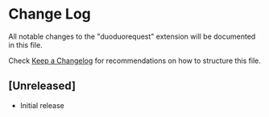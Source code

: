# Change Log

All notable changes to the "duoduorequest" extension will be documented in this file.

Check [Keep a Changelog](http://keepachangelog.com/) for recommendations on how to structure this file.

## [Unreleased]

- Initial release